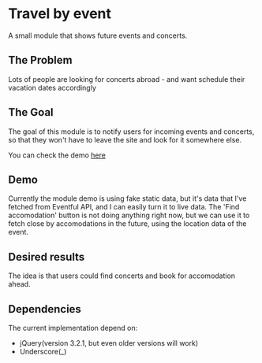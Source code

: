 # Travel by event
A small module that shows future events and concerts.

## The Problem
Lots of people are looking for concerts abroad - and want schedule their vacation dates accordingly

## The Goal
The goal of this module is to notify users for incoming events and concerts, so that they won't have to leave the site and look for it somewhere else. 

You can check the demo [here](http://ibaraness.com/demos/booking/events/)

## Demo
Currently the module demo is using fake static data, but it's data that I've fetched from Eventful API, and I can easily turn it to live data.
The 'Find accomodation' button is not doing anything right now, but we can use it to fetch close by accomodations in the future, using the location data of the event.

## Desired results
The idea is that users could find concerts and book for accomodation ahead.

## Dependencies
The current implementation depend on:
- jQuery(version 3.2.1, but even older versions will work)
- Underscore(_)
